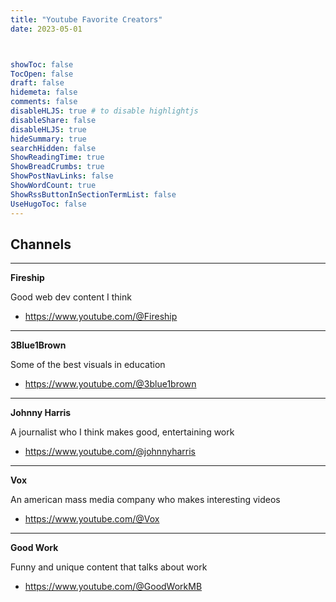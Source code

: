 ```yaml
---
title: "Youtube Favorite Creators"
date: 2023-05-01



showToc: false
TocOpen: false
draft: false
hidemeta: false
comments: false
disableHLJS: true # to disable highlightjs
disableShare: false
disableHLJS: true
hideSummary: true
searchHidden: false
ShowReadingTime: true
ShowBreadCrumbs: true
ShowPostNavLinks: false
ShowWordCount: true
ShowRssButtonInSectionTermList: false
UseHugoToc: false
---
```





## Channels 
---
**Fireship**

Good web dev content I think 
-   https://www.youtube.com/@Fireship
---

**3Blue1Brown**

Some of the best visuals in education
-   https://www.youtube.com/@3blue1brown
---

**Johnny Harris**

A journalist who I think makes good, entertaining work 
-   https://www.youtube.com/@johnnyharris
---

**Vox**

An american mass media company who makes interesting videos 
-   https://www.youtube.com/@Vox
---
**Good Work**

Funny and unique content that talks about work
-   https://www.youtube.com/@GoodWorkMB